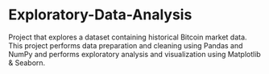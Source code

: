 # Exploratory-Data-Analysis
Project that explores a dataset containing historical Bitcoin market data.  This project performs data preparation and cleaning using Pandas and NumPy and performs exploratory analysis and visualization using Matplotlib &amp; Seaborn.
